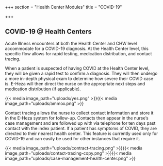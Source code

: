 +++
section = "Health Center Modules"
title = "COVID-19"

+++
## **COVID-19 @ Health Centers**

Acute Illness encounters at both the Health Center and CHW level accommodate for a COVID-19 diagnosis. At the Health Center level, this specific flow allows for rapid testing, medication distribution, and contact tracing.

When a patient is suspected of having COVID at the Health Center level, they will be given a rapid test to confirm a diagnosis. They will then undergo a more in-depth physical exam to determine how severe their COVID case is. E-Heza will then direct the nurse on the appropriate next steps and medication distribution (if applicable).

{{< media image_path="uploads/yes.png" >}}{{< media image_path="uploads/ammox.png" >}}

Contact tracing allows the nurse to collect contact information and store it in the E-Heza system for follow-up. Contacts then appear in the nurse’s case management and are followed up with via telephone for ten days past contact with the index patient. If a patient has symptoms of COVID, they are directed to their nearest health center. This feature is currently used only for COVID-19 and can easily be used for other instances that require it.

{{< media image_path="uploads/contract-tracing.png" >}}{{< media image_path="uploads/contact-tracing-copy.png" >}}{{< media image_path="uploads/case-management-health-center.png" >}}